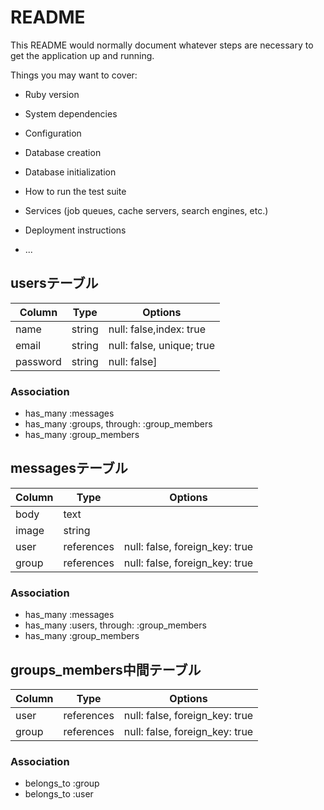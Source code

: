 # README

This README would normally document whatever steps are necessary to get the
application up and running.

Things you may want to cover:

* Ruby version

* System dependencies

* Configuration

* Database creation

* Database initialization

* How to run the test suite

* Services (job queues, cache servers, search engines, etc.)

* Deployment instructions

* ...
## usersテーブル
|Column|Type|Options|
|------|----|-------|
|name|string|null: false,index: true|
|email|string|null: false, unique; true|
|password|string|null: false]

### Association
- has_many :messages
- has_many :groups, through: :group_members
- has_many :group_members

## messagesテーブル
|Column|Type|Options|
|------|----|-------|
|body|text| |
|image|string| |
|user|references|null: false, foreign_key: true|
|group|references|null: false, foreign_key: true|

### Association
- has_many :messages
- has_many :users, through: :group_members
- has_many :group_members

## groups_members中間テーブル
|Column|Type|Options|
|------|----|-------|
|user|references|null: false, foreign_key: true|
|group|references|null: false, foreign_key: true|

### Association
- belongs_to :group
- belongs_to :user